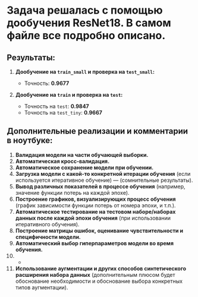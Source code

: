 # **Задача решалась с помощью дообучения ResNet18. В самом файле все подробно описано.**

## **Результаты:**

1) **Дообучение на `train_small` и проверка на `test_small`:**
   - Точность: **0.9677**

2) **Дообучение на `train` и проверка на `test`:**
   - Точность на `test`: **0.9847**
   - Точность на `test_tiny`: **0.9667**

## **Дополнительные реализации и комментарии в ноутбуке:**

1) **Валидация модели на части обучающей выборки.**
2) **Автоматическая кросс-валидация.**
3) **Автоматическое сохранение модели при обучении.**
4) **Загрузка модели с какой-то конкретной итерации обучения** (если используется итеративное обучение) — (сомнительные результаты).
5) **Вывод различных показателей в процессе обучения** (например, значение функции потерь на каждой эпохе).
6) **Построение графиков, визуализирующих процесс обучения** (график зависимости функции потерь от номера эпохи, и т.п.).
7) **Автоматическое тестирование на тестовом наборе/наборах данных после каждой эпохи обучения** (при использовании итеративного обучения).
8) **Построение матрицы ошибок, оценивание чувствительности и специфичности модели.**
9) **Автоматический выбор гиперпараметров модели во время обучения.**
10) -
11) **Использование аугментации и других способов синтетического расширения набора данных** (дополнительным плюсом будет обоснование необходимости и обоснование выбора конкретных типов аугментации).
